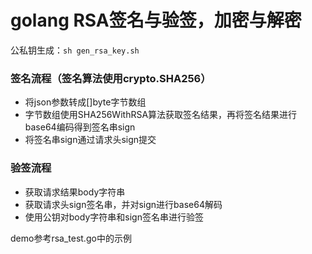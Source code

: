# golang RSA签名与验签，加密与解密
公私钥生成：```sh gen_rsa_key.sh```

### 签名流程（签名算法使用crypto.SHA256）
* 将json参数转成[]byte字节数组
* 字节数组使用SHA256WithRSA算法获取签名结果，再将签名结果进行base64编码得到签名串sign
* 将签名串sign通过请求头sign提交

### 验签流程
* 获取请求结果body字符串
* 获取请求头sign签名串，并对sign进行base64解码
* 使用公钥对body字符串和sign签名串进行验签

demo参考rsa_test.go中的示例